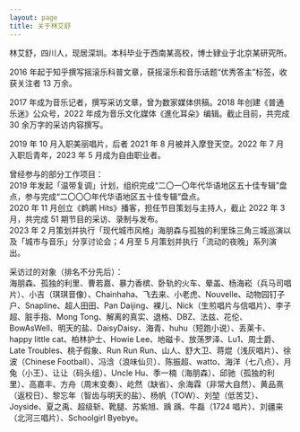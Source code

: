 ```yaml
---
layout: page
title: 关于林艾舒
---
```


林艾舒，四川人，现居深圳。本科毕业于西南某高校，博士肄业于北京某研究所。

2016 年起于知乎撰写摇滚乐科普文章，获摇滚乐和音乐话题“优秀答主”标签，收获关注者 13 万余。

2017 年成为音乐记者，撰写采访文章，曾为数家媒体供稿。2018 年创建《普通乐迷》公众号，2022 年成为音乐文化媒体《進化耳朵》编辑。截止目前，共完成 30 余万字的采访内容撰写。

2019 年 10 月入职美丽唱片，后者 2021 年 8 月被并入摩登天空。2022 年 7 月入职后青年，2023 年 5 月成为自由职业者。

曾经参与的部分工作项目：<br>
2019 年发起「温带复调」计划，组织完成“二〇一〇年代华语地区五十佳专辑”盘点，参与完成“二〇〇〇年代华语地区五十佳专辑”盘点。<br>
2020 年 11 月创立《鹈鹕 Hits》播客，担任节目策划与主持人，截止 2022 年 3 月，共完成 51 期节目的采访、录制与发布。<br>
2023 年 2 月策划并执行「现代城市风格」海朋森与孤独的利里珠三角三城巡演以及「城市与音乐」分享讨论会；4 月至 5 月策划并执行「流动的夜晚」系列演出。

采访过的对象（排名不分先后）：<br>
海朋森、孤独的利里、曹若嘉、暴力香槟、卧轨的火车、晕盖、杨海崧（兵马司唱片）、小吉（琪琪音像）、Chainhaha、飞去来、小老虎、Nouvelle、动物园钉子户、Snapline、超人田田、Pan Daijing、裸儿、Nick（生煎唱片与信唱片）、李子超、脏手指、Mong Tong、解离的真实、退格、DBZ、法兹、花伦、BowAsWell、明天的盐、DaisyDaisy、海青、huhu（短跑小说）、丢莱卡、happy little cat、柏林护士、Howie Lee、地磁卡、放荡罗泽、Lu1、周士爵、Late Troubles、桃子假象、Run Run Run、山人、舒大卫、蒋焜（浅灰唱片）、徐波（Chinese Football）、冯浛（浪味仙贝）、陈振超、watto、海洋（七八点）、月兔（小王）、让让（码头组）、Uncle Hu、季一楠（海朋森）、邱驰（孤独的利里）、高嘉丰、方舟（周末变奏）、屹然（缺省）、余海霖（非常大自然）、黄品熹（返校日）、黎忘年（智齿与明天的盐）、杨帆（TOW）、刘堃（低苦艾）、Joyside、夏之禹、超级斩、靴腿、苏紫旭、踽 踽、牛磊（1724 唱片）、刘疆来（北河三唱片）、Schoolgirl Byebye。
